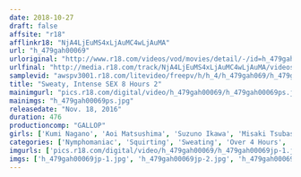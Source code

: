 ```yaml
---
date: 2018-10-27
draft: false
affsite: "r18"
afflinkr18: "NjA4LjEuMS4xLjAuMC4wLjAuMA"
url: "h_479gah00069"
urloriginal: "http://www.r18.com/videos/vod/movies/detail/-/id=h_479gah00069"
urlfinal: "http://media.r18.com/track/NjA4LjEuMS4xLjAuMC4wLjAuMA/videos/vod/movies/detail/-/id=h_479gah00069"
samplevid: "awspv3001.r18.com/litevideo/freepv/h/h_4/h_479gah069/h_479gah069_dmb_w.mp4"
title: "Sweaty, Intense SEX 8 Hours 2"
mainimgurl: "pics.r18.com/digital/video/h_479gah00069/h_479gah00069ps.jpg"
mainimgs: "h_479gah00069ps.jpg"
releasedate: "Nov. 18, 2016"
duration: 476
productioncomp: "GALLOP"
girls: ['Kumi Nagano', 'Aoi Matsushima', 'Suzuno Ikawa', 'Misaki Tsubasa', 'Kazusa Yatabe', 'Anri Kizuki', 'Rino Kirishima', 'Rui Hasegawa', 'Haruka Shimano', 'Nao Wakana']
categories: ['Nymphomaniac', 'Squirting', 'Sweating', 'Over 4 Hours', 'Hi-Def']
imgurls: ['pics.r18.com/digital/video/h_479gah00069/h_479gah00069jp-1.jpg', 'pics.r18.com/digital/video/h_479gah00069/h_479gah00069jp-2.jpg', 'pics.r18.com/digital/video/h_479gah00069/h_479gah00069jp-3.jpg', 'pics.r18.com/digital/video/h_479gah00069/h_479gah00069jp-4.jpg', 'pics.r18.com/digital/video/h_479gah00069/h_479gah00069jp-5.jpg', 'pics.r18.com/digital/video/h_479gah00069/h_479gah00069jp-6.jpg', 'pics.r18.com/digital/video/h_479gah00069/h_479gah00069jp-7.jpg', 'pics.r18.com/digital/video/h_479gah00069/h_479gah00069jp-8.jpg', 'pics.r18.com/digital/video/h_479gah00069/h_479gah00069jp-9.jpg', 'pics.r18.com/digital/video/h_479gah00069/h_479gah00069jp-10.jpg', 'pics.r18.com/digital/video/h_479gah00069/h_479gah00069jp-11.jpg', 'pics.r18.com/digital/video/h_479gah00069/h_479gah00069jp-12.jpg', 'pics.r18.com/digital/video/h_479gah00069/h_479gah00069jp-13.jpg', 'pics.r18.com/digital/video/h_479gah00069/h_479gah00069jp-14.jpg', 'pics.r18.com/digital/video/h_479gah00069/h_479gah00069jp-15.jpg', 'pics.r18.com/digital/video/h_479gah00069/h_479gah00069jp-16.jpg', 'pics.r18.com/digital/video/h_479gah00069/h_479gah00069jp-17.jpg', 'pics.r18.com/digital/video/h_479gah00069/h_479gah00069jp-18.jpg', 'pics.r18.com/digital/video/h_479gah00069/h_479gah00069jp-19.jpg', 'pics.r18.com/digital/video/h_479gah00069/h_479gah00069jp-20.jpg']
imgs: ['h_479gah00069jp-1.jpg', 'h_479gah00069jp-2.jpg', 'h_479gah00069jp-3.jpg', 'h_479gah00069jp-4.jpg', 'h_479gah00069jp-5.jpg', 'h_479gah00069jp-6.jpg', 'h_479gah00069jp-7.jpg', 'h_479gah00069jp-8.jpg', 'h_479gah00069jp-9.jpg', 'h_479gah00069jp-10.jpg', 'h_479gah00069jp-11.jpg', 'h_479gah00069jp-12.jpg', 'h_479gah00069jp-13.jpg', 'h_479gah00069jp-14.jpg', 'h_479gah00069jp-15.jpg', 'h_479gah00069jp-16.jpg', 'h_479gah00069jp-17.jpg', 'h_479gah00069jp-18.jpg', 'h_479gah00069jp-19.jpg', 'h_479gah00069jp-20.jpg']
---
```


